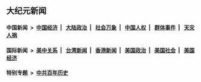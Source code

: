 ## 大纪元新闻

#### 中国新闻 &nbsp;>&nbsp; [中国经济](indexes/ncid283/README.md?06100845) &nbsp;| &nbsp; [大陆政治](indexes/ncid277/README.md?06100845) &nbsp;| &nbsp; [社会万象](indexes/ncid282/README.md?06100845) &nbsp;| &nbsp; [中国人权](indexes/ncid278/README.md?06100845) &nbsp;| &nbsp; [群体事件](indexes/ncid279/README.md?06100845) &nbsp;| &nbsp; [天灾人祸](indexes/ncid280/README.md?06100845)

#### 国际新闻 &nbsp;>&nbsp; [美中关系](indexes/nf1412576/README.md?06100845) &nbsp;| &nbsp; [台湾新闻](indexes/ncid1349361/README.md?06100845) &nbsp;| &nbsp; [香港新闻](indexes/ncid1349362/README.md?06100845) &nbsp;| &nbsp; [美国政治](indexes/ncid1078159/README.md?06100845) &nbsp;| &nbsp; [美国社会](indexes/ncid1078160/README.md?06100845) &nbsp;| &nbsp; [美国经济](indexes/ncid1078158/README.md?06100845)

#### 特别专题 &nbsp;>&nbsp; [中共百年历史](https://github.com/epoch-news/epoch-special/blob/master/README.md?06100845)  
